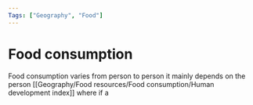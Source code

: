```yaml
---
Tags: ["Geography", "Food"]
---
```


# Food consumption
Food consumption varies from person to person it mainly depends on the person [[Geography/Food resources/Food consumption/Human development index]]  where if a 